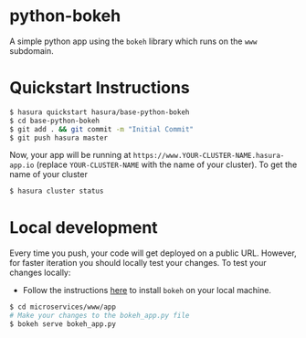 # python-bokeh

A simple python app using the `bokeh` library which runs on the `www` subdomain.

# Quickstart Instructions

```sh
$ hasura quickstart hasura/base-python-bokeh
$ cd base-python-bokeh
$ git add . && git commit -m "Initial Commit"
$ git push hasura master
```

Now, your app will be running at `https://www.YOUR-CLUSTER-NAME.hasura-app.io` (replace `YOUR-CLUSTER-NAME` with the name of your cluster). To get the name of your cluster

```sh
$ hasura cluster status
```

# Local development

Every time you push, your code will get deployed on a public URL. However, for faster iteration you should locally test your changes. To test your changes locally:

* Follow the instructions [here](http://bokeh.pydata.org/en/0.11.1/docs/user_guide/quickstart.html) to install `bokeh` on your local machine.

```sh
$ cd microservices/www/app
# Make your changes to the bokeh_app.py file
$ bokeh serve bokeh_app.py
```
